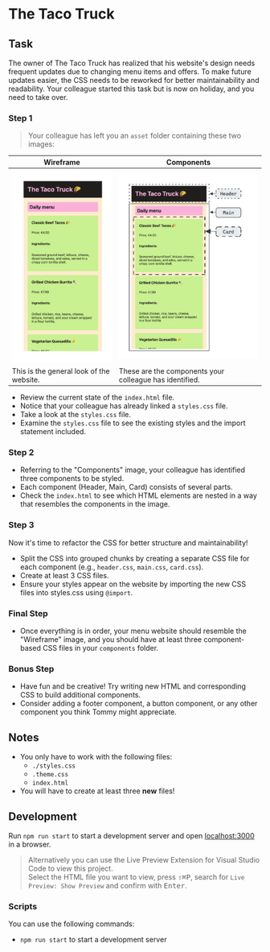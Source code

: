# The Taco Truck

## Task

The owner of The Taco Truck has realized that his website's design needs frequent updates due to changing menu items and offers. To make future updates easier, the CSS needs to be reworked for better maintainability and readability. Your colleague started this task but is now on holiday, and you need to take over.

### Step 1

> Your colleague has left you an `asset` folder containing these two images:

| Wireframe                                  | Components                                              |
| ------------------------------------------ | ------------------------------------------------------- |
| ![Wireframe](./assets/wireframe-image.png) | ![Components](./assets/components-image.png)            |
| This is the general look of the website.   | These are the components your colleague has identified. |

- Review the current state of the `index.html` file.
- Notice that your colleague has already linked a `styles.css` file.
- Take a look at the `styles.css` file.
- Examine the `styles.css` file to see the existing styles and the import statement included.

### Step 2

- Referring to the "Components" image, your colleague has identified three components to be styled.
- Each component (Header, Main, Card) consists of several parts.
- Check the `index.html` to see which HTML elements are nested in a way that resembles the components in the image.

### Step 3

Now it's time to refactor the CSS for better structure and maintainability!

- Split the CSS into grouped chunks by creating a separate CSS file for each component (e.g., `header.css`, `main.css`, `card.css`).
- Create at least 3 CSS files.
- Ensure your styles appear on the website by importing the new CSS files into styles.css using `@import`.

### Final Step

- Once everything is in order, your menu website should resemble the "Wireframe" image, and you should have at least three component-based CSS files in your `components` folder.

### Bonus Step

- Have fun and be creative! Try writing new HTML and corresponding CSS to build additional components.
- Consider adding a footer component, a button component, or any other component you think Tommy might appreciate.

## Notes

- You only have to work with the following files:
  - `./styles.css`
  - `.theme.css`
  - `index.html`
- You will have to create at least three **new** files!

## Development

Run `npm run start` to start a development server and open [localhost:3000](http://localhost:3000) in a browser.

> Alternatively you can use the Live Preview Extension for Visual Studio Code to view this project.  
> Select the HTML file you want to view, press <kbd>⇧</kbd><kbd>⌘</kbd><kbd>P</kbd>, search for `Live Preview: Show Preview` and confirm with <kbd>Enter</kbd>.

### Scripts

You can use the following commands:

- `npm run start` to start a development server
